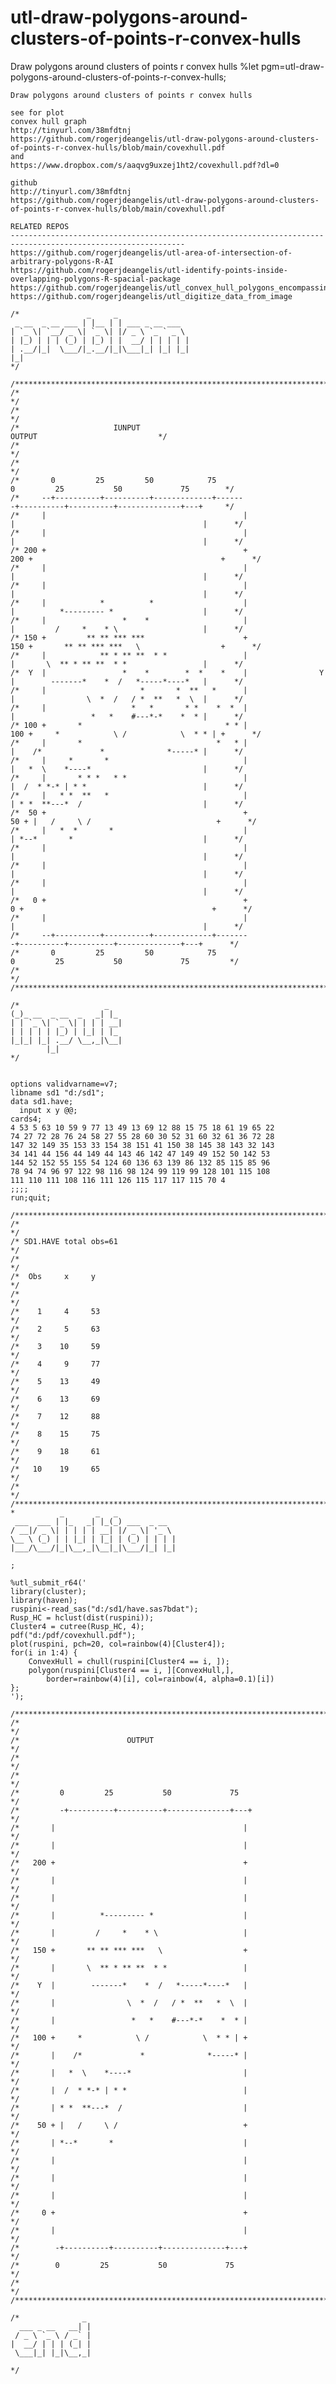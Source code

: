 # utl-draw-polygons-around-clusters-of-points-r-convex-hulls
Draw polygons around clusters of points r convex hulls
    %let pgm=utl-draw-polygons-around-clusters-of-points-r-convex-hulls;

    Draw polygons around clusters of points r convex hulls

    see for plot
    convex hull graph
    http://tinyurl.com/38mfdtnj
    https://github.com/rogerjdeangelis/utl-draw-polygons-around-clusters-of-points-r-convex-hulls/blob/main/covexhull.pdf
    and
    https://www.dropbox.com/s/aaqvg9uxzej1ht2/covexhull.pdf?dl=0

    github
    http://tinyurl.com/38mfdtnj
    https://github.com/rogerjdeangelis/utl-draw-polygons-around-clusters-of-points-r-convex-hulls/blob/main/covexhull.pdf

    RELATED REPOS
    -------------------------------------------------------------------------------------------------------------
    https://github.com/rogerjdeangelis/utl-area-of-intersection-of-arbitrary-polygons-R-AI
    https://github.com/rogerjdeangelis/utl-identify-points-inside-overlapping-polygons-R-spacial-package
    https://github.com/rogerjdeangelis/utl_convex_hull_polygons_encompassing_a_three_dimensional_scatter_plot
    https://github.com/rogerjdeangelis/utl_digitize_data_from_image

    /*               _     _
     _ __  _ __ ___ | |__ | | ___ _ __ ___
    | `_ \| `__/ _ \| `_ \| |/ _ \ `_ ` _ \
    | |_) | | | (_) | |_) | |  __/ | | | | |
    | .__/|_|  \___/|_.__/|_|\___|_| |_| |_|
    |_|
    */

    /**************************************************************************************************************************/
    /*                                                                                                                        */
    /*                                                                                                                        */
    /*                     IUNPUT                                                            OUTPUT                           */
    /*                                                                                                                        */
    /*                                                                                                                        */
    /*       0         25         50            75                            0         25           50             75        */
    /*     --+----------+----------+-------------+------                      -+----------+----------+--------------+---+     */
    /*     |                                            |                   |                                          |      */
    /*     |                                            |                   |                                          |      */
    /* 200 +                                            +               200 +                                          +      */
    /*     |                                            |                   |                                          |      */
    /*     |                                            |                   |                                          |      */
    /*     |            *          *                    |                   |          *--------- *                    |      */
    /*     |                 *    *                     |                   |         /     *    * \                   |      */
    /* 150 +         ** ** *** ***                      +               150 +       ** ** *** ***   \                  +      */
    /*     |            ** * ** **  * *                 |                   |       \  ** * ** **  * *                 |      */
    /*  Y  |                 *    *        *  *    *    |                Y  |        -------*    *  /   *-----*----*   |      */
    /*     |                     *       *  **   *      |                   |                \  *  /   / *  **   *  \  |      */
    /*     |                   *   *       * *    *  *  |                   |                 *   *    #---*-*    *  * |      */
    /* 100 +       *                                * * |               100 +     *            \ /            \  * * | +      */
    /*     |       *                              *   * |                   |    /*             *              *-----* |      */
    /*     |     *       *                              |                   |   *  \    *----*                         |      */
    /*     |       * * *   * *                          |                   |  /  * *-* | * *                          |      */
    /*     |   * *  **   *                              |                   | * *  **---*  /                           |      */
    /*  50 +                                            +                50 + |   /     \ /                            +      */
    /*     |   *  *       *                             |                   | *--*       *                             |      */
    /*     |                                            |                   |                                          |      */
    /*     |                                            |                   |                                          |      */
    /*     |                                            |                   |                                          |      */
    /*   0 +                                            +                 0 +                                          +      */
    /*     |                                            |                   |                                          |      */
    /*     --+----------+----------+-------------+-------                    -+----------+----------+--------------+---+      */
    /*       0         25         50            75                           0         25           50             75         */
    /*                                                                                                                        */
    /**************************************************************************************************************************/

    /*                   _
    (_)_ __  _ __  _   _| |_
    | | `_ \| `_ \| | | | __|
    | | | | | |_) | |_| | |_
    |_|_| |_| .__/ \__,_|\__|
            |_|
    */


    options validvarname=v7;
    libname sd1 "d:/sd1";
    data sd1.have;
      input x y @@;
    cards4;
    4 53 5 63 10 59 9 77 13 49 13 69 12 88 15 75 18 61 19 65 22
    74 27 72 28 76 24 58 27 55 28 60 30 52 31 60 32 61 36 72 28
    147 32 149 35 153 33 154 38 151 41 150 38 145 38 143 32 143
    34 141 44 156 44 149 44 143 46 142 47 149 49 152 50 142 53
    144 52 152 55 155 54 124 60 136 63 139 86 132 85 115 85 96
    78 94 74 96 97 122 98 116 98 124 99 119 99 128 101 115 108
    111 110 111 108 116 111 126 115 117 117 115 70 4
    ;;;;
    run;quit;

    /**************************************************************************************************************************/
    /*                                                                                                                        */
    /* SD1.HAVE total obs=61                                                                                                  */
    /*                                                                                                                        */
    /*  Obs     x     y                                                                                                       */
    /*                                                                                                                        */
    /*    1     4     53                                                                                                      */
    /*    2     5     63                                                                                                      */
    /*    3    10     59                                                                                                      */
    /*    4     9     77                                                                                                      */
    /*    5    13     49                                                                                                      */
    /*    6    13     69                                                                                                      */
    /*    7    12     88                                                                                                      */
    /*    8    15     75                                                                                                      */
    /*    9    18     61                                                                                                      */
    /*   10    19     65                                                                                                      */
    /*                                                                                                                        */
    /**************************************************************************************************************************/
    *          _       _   _
     ___  ___ | |_   _| |_(_) ___  _ __
    / __|/ _ \| | | | | __| |/ _ \| '_ \
    \__ \ (_) | | |_| | |_| | (_) | | | |
    |___/\___/|_|\__,_|\__|_|\___/|_| |_|

    ;

    %utl_submit_r64('
    library(cluster);
    library(haven);
    ruspini<-read_sas("d:/sd1/have.sas7bdat");
    Rusp_HC = hclust(dist(ruspini));
    Cluster4 = cutree(Rusp_HC, 4);
    pdf("d:/pdf/covexhull.pdf");
    plot(ruspini, pch=20, col=rainbow(4)[Cluster4]);
    for(i in 1:4) {
        ConvexHull = chull(ruspini[Cluster4 == i, ]);
        polygon(ruspini[Cluster4 == i, ][ConvexHull,],
            border=rainbow(4)[i], col=rainbow(4, alpha=0.1)[i])
    };
    ');

    /**************************************************************************************************************************/
    /*                                                                                                                        */
    /*                        OUTPUT                                                                                          */
    /*                                                                                                                        */
    /*                                                                                                                        */
    /*         0         25           50             75                                                                       */
    /*         -+----------+----------+--------------+---+                                                                    */
    /*       |                                          |                                                                     */
    /*       |                                          |                                                                     */
    /*   200 +                                          +                                                                     */
    /*       |                                          |                                                                     */
    /*       |                                          |                                                                     */
    /*       |          *--------- *                    |                                                                     */
    /*       |         /     *    * \                   |                                                                     */
    /*   150 +       ** ** *** ***   \                  +                                                                     */
    /*       |       \  ** * ** **  * *                 |                                                                     */
    /*    Y  |        -------*    *  /   *-----*----*   |                                                                     */
    /*       |                \  *  /   / *  **   *  \  |                                                                     */
    /*       |                 *   *    #---*-*    *  * |                                                                     */
    /*   100 +     *            \ /            \  * * | +                                                                     */
    /*       |    /*             *              *-----* |                                                                     */
    /*       |   *  \    *----*                         |                                                                     */
    /*       |  /  * *-* | * *                          |                                                                     */
    /*       | * *  **---*  /                           |                                                                     */
    /*    50 + |   /     \ /                            +                                                                     */
    /*       | *--*       *                             |                                                                     */
    /*       |                                          |                                                                     */
    /*       |                                          |                                                                     */
    /*       |                                          |                                                                     */
    /*     0 +                                          +                                                                     */
    /*       |                                          |                                                                     */
    /*        -+----------+----------+--------------+---+                                                                     */
    /*        0         25           50             75                                                                        */
    /*                                                                                                                        */
    /**************************************************************************************************************************/

    /*              _
      ___ _ __   __| |
     / _ \ `_ \ / _` |
    |  __/ | | | (_| |
     \___|_| |_|\__,_|

    */
